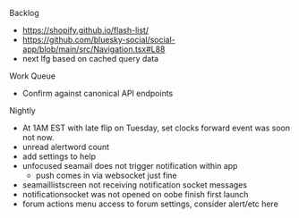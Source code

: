 Backlog
* https://shopify.github.io/flash-list/
* https://github.com/bluesky-social/social-app/blob/main/src/Navigation.tsx#L88
* next lfg based on cached query data

Work Queue
* Confirm against canonical API endpoints

Nightly
* At 1AM EST with late flip on Tuesday, set clocks forward event was soon not now.
* unread alertword count
* add settings to help
* unfocused seamail does not trigger notification within app
  * push comes in via websocket just fine
* seamaillistscreen not receiving notification socket messages
* notificationsocket was not opened on oobe finish first launch
* forum actions menu access to forum settings, consider alert/etc here
